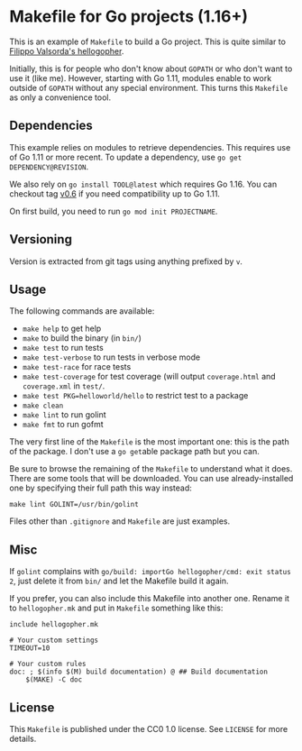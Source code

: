 # Makefile for Go projects (1.16+)

This is an example of `Makefile` to build a Go project. This is quite
similar to [Filippo Valsorda's hellogopher](https://github.com/cloudflare/hellogopher).

Initially, this is for people who don't know about `GOPATH` or who
don't want to use it (like me). However, starting with Go 1.11,
modules enable to work outside of `GOPATH` without any special
environment. This turns this `Makefile` as only a convenience tool.

## Dependencies

This example relies on modules to retrieve dependencies. This requires
use of Go 1.11 or more recent. To update a dependency, use `go get
DEPENDENCY@REVISION`.

We also rely on `go install TOOL@latest` which requires Go 1.16. You
can checkout tag [v0.6][] if you need compatibility up to Go 1.11.

[v0.6]: https://github.com/vincentbernat/hellogopher/tree/v0.6

On first build, you need to run `go mod init PROJECTNAME`.

## Versioning

Version is extracted from git tags using anything prefixed by `v`.

## Usage

The following commands are available:

 - `make help` to get help
 - `make` to build the binary (in `bin/`)
 - `make test` to run tests
 - `make test-verbose` to run tests in verbose mode
 - `make test-race` for race tests
 - `make test-coverage` for test coverage (will output `coverage.html`
   and `coverage.xml` in `test/`.
 - `make test PKG=helloworld/hello` to restrict test to a package
 - `make clean`
 - `make lint` to run golint
 - `make fmt` to run gofmt

The very first line of the `Makefile` is the most important one: this
is the path of the package. I don't use a `go get`able package path
but you can.

Be sure to browse the remaining of the `Makefile` to understand what
it does. There are some tools that will be downloaded. You can use
already-installed one by specifying their full path this way instead:

    make lint GOLINT=/usr/bin/golint

Files other than `.gitignore` and `Makefile` are just examples.

## Misc

If `golint` complains with `go/build: importGo hellogopher/cmd: exit
status 2`, just delete it from `bin/` and let the Makefile build it
again.

If you prefer, you can also include this Makefile into another one.
Rename it to `hellogopher.mk` and put in `Makefile` something like
this:

    include hellogopher.mk
    
    # Your custom settings
    TIMEOUT=10
    
    # Your custom rules
    doc: ; $(info $(M) build documentation) @ ## Build documentation
    	$(MAKE) -C doc

## License

This `Makefile` is published under the CC0 1.0 license. See `LICENSE`
for more details.
